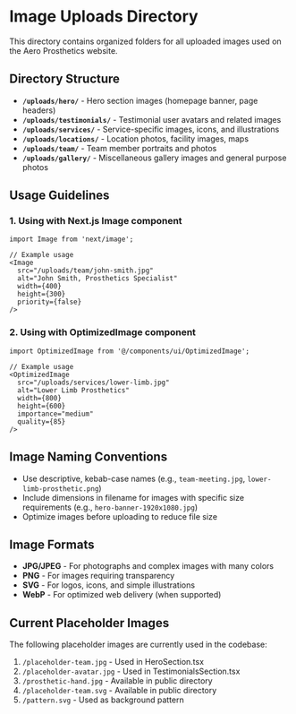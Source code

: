 # Image Uploads Directory

This directory contains organized folders for all uploaded images used on the Aero Prosthetics website.

## Directory Structure

- **`/uploads/hero/`** - Hero section images (homepage banner, page headers)
- **`/uploads/testimonials/`** - Testimonial user avatars and related images
- **`/uploads/services/`** - Service-specific images, icons, and illustrations
- **`/uploads/locations/`** - Location photos, facility images, maps
- **`/uploads/team/`** - Team member portraits and photos
- **`/uploads/gallery/`** - Miscellaneous gallery images and general purpose photos

## Usage Guidelines

### 1. Using with Next.js Image component

```tsx
import Image from 'next/image';

// Example usage
<Image 
  src="/uploads/team/john-smith.jpg"
  alt="John Smith, Prosthetics Specialist"
  width={400}
  height={300}
  priority={false}
/>
```

### 2. Using with OptimizedImage component

```tsx
import OptimizedImage from '@/components/ui/OptimizedImage';

// Example usage
<OptimizedImage
  src="/uploads/services/lower-limb.jpg"
  alt="Lower Limb Prosthetics"
  width={800}
  height={600}
  importance="medium"
  quality={85}
/>
```

## Image Naming Conventions

- Use descriptive, kebab-case names (e.g., `team-meeting.jpg`, `lower-limb-prosthetic.png`)
- Include dimensions in filename for images with specific size requirements (e.g., `hero-banner-1920x1080.jpg`)
- Optimize images before uploading to reduce file size

## Image Formats

- **JPG/JPEG** - For photographs and complex images with many colors
- **PNG** - For images requiring transparency
- **SVG** - For logos, icons, and simple illustrations
- **WebP** - For optimized web delivery (when supported)

## Current Placeholder Images

The following placeholder images are currently used in the codebase:

1. `/placeholder-team.jpg` - Used in HeroSection.tsx
2. `/placeholder-avatar.jpg` - Used in TestimonialsSection.tsx
3. `/prosthetic-hand.jpg` - Available in public directory
4. `/placeholder-team.svg` - Available in public directory
5. `/pattern.svg` - Used as background pattern
